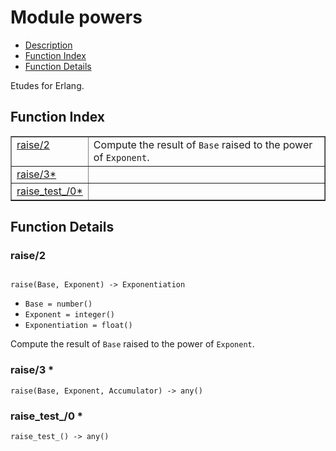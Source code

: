 

# Module powers #
* [Description](#description)
* [Function Index](#index)
* [Function Details](#functions)

Etudes for Erlang.

<a name="index"></a>

## Function Index ##


<table width="100%" border="1" cellspacing="0" cellpadding="2" summary="function index"><tr><td valign="top"><a href="#raise-2">raise/2</a></td><td>Compute the result of <code>Base</code> raised to the power of <code>Exponent</code>.</td></tr><tr><td valign="top"><a href="#raise-3">raise/3*</a></td><td></td></tr><tr><td valign="top"><a href="#raise_test_-0">raise_test_/0*</a></td><td></td></tr></table>


<a name="functions"></a>

## Function Details ##

<a name="raise-2"></a>

### raise/2 ###

<pre><code>
raise(Base, Exponent) -&gt; Exponentiation
</code></pre>

<ul class="definitions"><li><code>Base = number()</code></li><li><code>Exponent = integer()</code></li><li><code>Exponentiation = float()</code></li></ul>

Compute the result of `Base` raised to the power of `Exponent`.

<a name="raise-3"></a>

### raise/3 * ###

`raise(Base, Exponent, Accumulator) -> any()`

<a name="raise_test_-0"></a>

### raise_test_/0 * ###

`raise_test_() -> any()`

